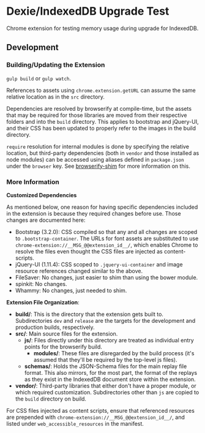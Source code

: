 # Dexie/IndexedDB Upgrade Test

Chrome extension for testing memory usage during upgrade for IndexedDB.

## Development

### Building/Updating the Extension

`gulp build` or `gulp watch`.

References to assets using `chrome.extension.getURL` can assume the same relative location as in the `src` directory.

Dependencies are resolved by browserify at compile-time, but the assets that may be required for those libraries are moved from their respective folders and into the `build` directory. This applies to bootstrap and jQuery-UI, and their CSS has been updated to properly refer to the images in the build directory.

`require` resolution for internal modules is done by specifying the relative location, but third-party dependencies (both in `vendor` and those installed as node modules) can be accessed using aliases defined in `package.json` under the `browser` key. See [browserify-shim](https://github.com/thlorenz/browserify-shim) for more information on this.

### More Information

**Customized Dependencies**

As mentioned below, one reason for having specific dependencies included in the extension is because they required changes before use. Those changes are documented here:

* Bootstrap (3.2.0): CSS compiled so that any and all changes are scoped to `.bootstrap-container`. The URLs for font assets are substituted to use `chrome-extension://__MSG_@@extension_id__/`, which enables Chrome to resolve the files even thought the CSS files are injected as content-scripts.
* jQuery-UI (1.11.4): CSS scoped to `.jquery-ui-container` and image resource references changed similar to the above.
* FileSaver: No changes, just easier to shim than using the bower module.
* spinkit: No changes.
* Whammy: No changes, just needed to shim.

**Extension File Organization**:

* **build/**: This is the directory that the extension gets built to. Subdirectories `dev` and `release` are the targets for the development and production builds, respectively.
* **src/**: Main source files for the extension.
    - **js/**: Files directly under this directory are treated as individual entry points for the browserify build.
        + **modules/**: These files are disregarded by the build process (it's assumed that they'll be required by the top-level js files).
    - **schemas/**: Holds the JSON-Schema files for the main replay file format. This also mirrors, for the most part, the format of the replays as they exist in the IndexedDB document store within the extension.
* **vendor/**: Third-party libraries that either don't have a proper module, or which required customization. Subdirectories other than `js` are copied to the `build` directory on build.

For CSS files injected as content scripts, ensure that referenced resources are prepended with `chrome-extension://__MSG_@@extension_id__/`, and listed under `web_accessible_resources` in the manifest.
